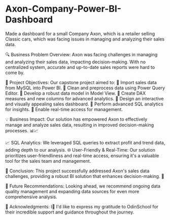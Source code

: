 # Axon-Company-Power-BI-Dashboard
Made a dashboard for a small Company Axon, which is a retailer selling Classic cars, which was facing issues in managing and analyzing their sales data.

🔍 Business Problem Overview: Axon was facing challenges in managing and analyzing their sales data, impacting decision-making. With no centralized system, accurate and up-to-date sales reports were hard to come by.

📌 Project Objectives: Our capstone project aimed to: 🔹 Import sales data from MySQL into Power BI. 🔹 Clean and preprocess data using Power Query Editor. 🔹 Develop a robust data model in Model View. 🔹 Create DAX measures and new columns for advanced analytics. 🔹 Design an interactive and visually appealing sales dashboard. 🔹 Perform advanced SQL analytics for insights. 🔹 Enable real-time access for management.

💡 Business Impact: Our solution has empowered Axon to effectively manage and analyze sales data, resulting in improved decision-making processes. 📊📈

📈 SQL Analytics: We leveraged SQL queries to extract profit and trend data, adding depth to our analysis. 🌐 User-Friendly & Real-Time: Our solution prioritizes user-friendliness and real-time access, ensuring it's a valuable tool for the sales team and management.

🌟 Conclusion: This project successfully addressed Axon's sales data challenges, providing a robust BI solution that enhances decision-making. 💼

🔮 Future Recommendations: Looking ahead, we recommend ongoing data quality management and expanding data sources for even more comprehensive analysis.


🙌 Acknowledgments: I🌟 I'd like to express my gratitude to OdinSchool for their incredible support and guidance throughout the journey.
